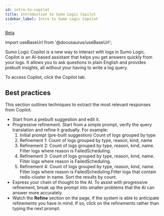 ```yaml
---
id: intro-to-copilot
title: Introduction to Sumo Logic Copilot
sidebar_label: Intro to Sumo Logic Copilot
---
```


<head>
  <meta name="robots" content="noindex" />
</head>

<p><a href="/docs/beta"><span className="beta">Beta</span></a></p>

import useBaseUrl from '@docusaurus/useBaseUrl';

Sumo Logic Copilot is a new way to interact with logs in Sumo Logic. Copilot is an AI-based assistant that helps you get answers quickly from your logs. It allows you to ask questions in plain English and provides prebuilt insights, all without your having to write a log query. 

To access Copilot, click the Copilot tab. 


## Best practices

This section outlines techniques to extract the most relevant responses from Copilot.

* Start from a prebuilt suggestion and edit it. 
* Progressive refinement. Start from a simple prompt, verify the query translation and refine it gradually. For example:
   1. Initial prompt (pre-built suggestion) Count of logs grouped by type
   1. Refinement 1: Count of logs grouped by type, reason, kind, name
   1. Refinement 2: Count of logs grouped by type, reason, kind, name. Filter logs where reason is FailedScheduling. 
   1. Refinement 3: Count of logs grouped by type, reason, kind, name. Filter logs where reason is FailedScheduling. 
   1. Refinement 4: Count of logs grouped by type, reason, kind, name. Filter logs where reason is FailedScheduling.Filter logs that contain redis-cluster in name. Sort the results by count.
* Express your chain of thought to the AI. To assist with progressive refinement, break up the prompt into smaller problems that the AI can answer more accurately. 
* Watch the **Refine** section on the page, if the system is able to anticipate refinements you have in mind. If so, click on the refinements rather than typing the next prompt.
